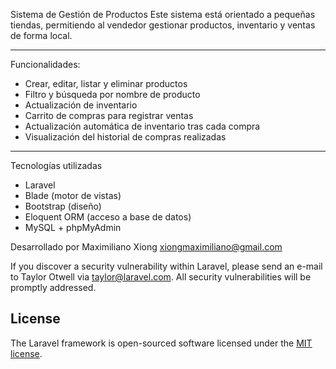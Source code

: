
Sistema de Gestión de Productos
Este sistema está orientado a pequeñas tiendas, permitiendo al vendedor gestionar productos, inventario y ventas de forma local.

---
Funcionalidades:
- Crear, editar, listar y eliminar productos
- Filtro y búsqueda por nombre de producto
- Actualización de inventario
- Carrito de compras para registrar ventas
- Actualización automática de inventario tras cada compra
- Visualización del historial de compras realizadas

---

Tecnologías utilizadas

- Laravel
- Blade (motor de vistas)
- Bootstrap (diseño)
- Eloquent ORM (acceso a base de datos)
- MySQL + phpMyAdmin

Desarrollado por Maximiliano Xiong xiongmaximiliano@gmail.com

If you discover a security vulnerability within Laravel, please send an e-mail to Taylor Otwell via [taylor@laravel.com](mailto:taylor@laravel.com). All security vulnerabilities will be promptly addressed.

## License

The Laravel framework is open-sourced software licensed under the [MIT license](https://opensource.org/licenses/MIT).
